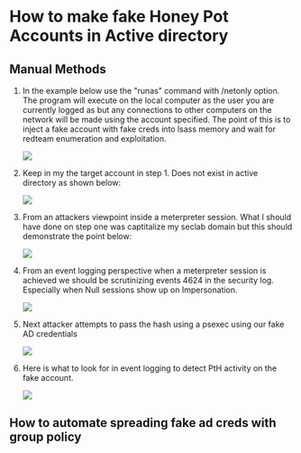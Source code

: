 # How to make fake Honey Pot Accounts in Active directory

## Manual Methods

1. In the example below use the "runas" command with /netonly option. The program will execute on the local computer as the user you are currently logged as but any connections to other computers on the network will be made using the account specified. The point of this is to inject a fake account with fake creds into lsass memory and wait for redteam enumeration and exploitation.

     ![](https://github.com/rootsecdev/Microsoft-Blue-Forest/blob/master/Honeypots/Screenshots/HoneyTokens1.JPG)

2. Keep in my the target account in step 1. Does not exist in active directory as shown below:

    ![](https://github.com/rootsecdev/Microsoft-Blue-Forest/blob/master/Honeypots/Screenshots/HoneyTokens2.JPG)
    
3. From an attackers viewpoint inside a meterpreter session. What I should have done on step one was captitalize my seclab domain but this should demonstrate the point below:

   ![](https://github.com/rootsecdev/Microsoft-Blue-Forest/blob/master/Honeypots/Screenshots/HoneyTokens3.JPG)
   
4. From an event logging perspective when a meterpreter session is achieved we should be scrutinizing events 4624 in the security log. Especially when Null sessions show up on Impersonation. 
 
   ![](https://github.com/rootsecdev/Microsoft-Blue-Forest/blob/master/Honeypots/Screenshots/HoneyTokens4.JPG)
  
5. Next attacker attempts to pass the hash using a psexec using our fake AD credentials

   ![](https://github.com/rootsecdev/Microsoft-Blue-Forest/blob/master/Honeypots/Screenshots/HoneyTokens5.JPG)
  
6. Here is what to look for in event logging to detect PtH activity on the fake account.

   ![](https://github.com/rootsecdev/Microsoft-Blue-Forest/blob/master/Honeypots/Screenshots/HoneyTokens6.JPG)
   
## How to automate spreading fake ad creds with group policy
